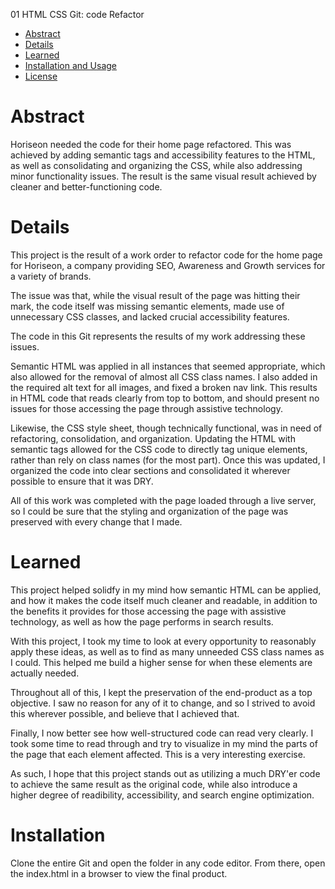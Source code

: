 01 HTML CSS Git: code Refactor

* [Abstract](#abstract)
* [Details ](#details)
* [Learned](#learned)
* [Installation and Usage](#installation)
* [License](#license)

# Abstract

Horiseon needed the code for their home page refactored. This was achieved by adding semantic tags and accessibility features to the HTML, as well as consolidating and organizing the CSS, while also addressing minor functionality issues. The result is the same visual result achieved by cleaner and better-functioning code. 

# Details

This project is the result of a work order to refactor code for the home page for Horiseon, a company providing SEO, Awareness and Growth services for a variety of brands. 

The issue was that, while the visual result of the page was hitting their mark, the code itself was missing semantic elements, made use of unnecessary CSS classes, and lacked crucial accessibility features. 

The code in this Git represents the results of my work addressing these issues. 

Semantic HTML was applied in all instances that seemed appropriate, which also allowed for the removal of almost all CSS class names. I also added in the required alt text for all images, and fixed a broken nav link. This results in HTML code that reads clearly from top to bottom, and should present no issues for those accessing the page through assistive technology. 

Likewise, the CSS style sheet, though technically functional, was in need of refactoring, consolidation, and organization. Updating the HTML with semantic tags allowed for the CSS code to directly tag unique elements, rather than rely on class names (for the most part). Once this was updated, I organized the code into clear sections and consolidated it wherever possible to ensure that it was DRY. 

All of this work was completed with the page loaded through a live server, so I could be sure that the styling and organization of the page was preserved with every change that I made. 

# Learned

This project helped solidfy in my mind how semantic HTML can be applied, and how it makes the code itself much cleaner and readable, in addition to the benefits it provides for those accessing the page with assistive technology, as well as how the page performs in search results. 

With this project, I took my time to look at every opportunity to reasonably apply these ideas, as well as to find as many unneeded CSS class names as I could. This helped me build a higher sense for when these elements are actually needed. 

Throughout all of this, I kept the preservation of the end-product as a top objective. I saw no reason for any of it to change, and so I strived to avoid this wherever possible, and believe that I achieved that. 

Finally, I now better see how well-structured code can read very clearly. I took some time to read through and try to visualize in my mind the parts of the page that each element affected. This is a very interesting exercise. 

As such, I hope that this project stands out as utilizing a much DRY'er code to achieve the same result as the original code, while also introduce a higher degree of readibility, accessibility, and search engine optimization. 

# Installation

Clone the entire Git and open the folder in any code editor. From there, open the index.html in a browser to view the final product. 
